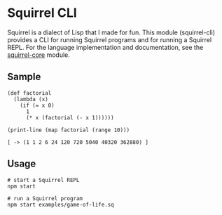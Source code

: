 Squirrel CLI
============
Squirrel is a dialect of Lisp that I made for fun. This module (squirrel-cli) provides a CLI for running Squirrel programs and for running a Squirrel REPL. For the language implementation and documentation, see the [squirrel-core](https://github.com/escamilla/squirrel-core) module.

Sample
------
```
(def factorial
  (lambda (x)
    (if (= x 0)
      1
      (* x (factorial (- x 1))))))

(print-line (map factorial (range 10)))

[ -> (1 1 2 6 24 120 720 5040 40320 362880) ]
```

Usage
-----
```
# start a Squirrel REPL
npm start

# run a Squirrel program
npm start examples/game-of-life.sq
```
